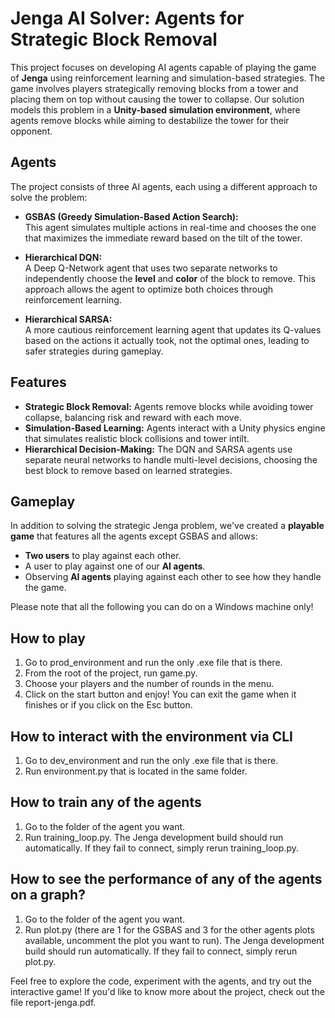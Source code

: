 # Jenga AI Solver: Agents for Strategic Block Removal

This project focuses on developing AI agents capable of playing the game of **Jenga** using reinforcement learning and simulation-based strategies. The game involves players strategically removing blocks from a tower and placing them on top without causing the tower to collapse. Our solution models this problem in a **Unity-based simulation environment**, where agents remove blocks while aiming to destabilize the tower for their opponent.

## Agents
The project consists of three AI agents, each using a different approach to solve the problem:

- **GSBAS (Greedy Simulation-Based Action Search):**  
  This agent simulates multiple actions in real-time and chooses the one that maximizes the immediate reward based on the tilt of the tower.
  
- **Hierarchical DQN:**  
  A Deep Q-Network agent that uses two separate networks to independently choose the **level** and **color** of the block to remove. This approach allows the agent to optimize both choices through reinforcement learning.
  
- **Hierarchical SARSA:**  
  A more cautious reinforcement learning agent that updates its Q-values based on the actions it actually took, not the optimal ones, leading to safer strategies during gameplay.

## Features
- **Strategic Block Removal:** Agents remove blocks while avoiding tower collapse, balancing risk and reward with each move.
- **Simulation-Based Learning:** Agents interact with a Unity physics engine that simulates realistic block collisions and tower intilt.
- **Hierarchical Decision-Making:** The DQN and SARSA agents use separate neural networks to handle multi-level decisions, choosing the best block to remove based on learned strategies.

## Gameplay
In addition to solving the strategic Jenga problem, we've created a **playable game** that features all the agents except GSBAS and allows:
- **Two users** to play against each other.
- A user to play against one of our **AI agents**.
- Observing **AI agents** playing against each other to see how they handle the game.

Please note that all the following you can do on a Windows machine only!

## How to play
1. Go to prod_environment and run the only .exe file that is there.
2. From the root of the project, run game.py.
3. Choose your players and the number of rounds in the menu.
4. Click on the start button and enjoy! You can exit the game when it finishes or if you click on the Esc button.

## How to interact with the environment via CLI
1. Go to dev_environment and run the only .exe file that is there.
2. Run environment.py that is located in the same folder.

## How to train any of the agents
1. Go to the folder of the agent you want.
2. Run training_loop.py. The Jenga development build should run automatically. If they fail to connect, simply rerun 
   training_loop.py.

## How to see the performance of any of the agents on a graph?
1. Go to the folder of the agent you want.
2. Run plot.py (there are 1 for the GSBAS and 3 for the other agents plots available, uncomment the plot you want to run). 
   The Jenga development build should run automatically. If they fail to connect, simply rerun plot.py.

Feel free to explore the code, experiment with the agents, and try out the interactive game! If you'd like to know more about the project, check out the file report-jenga.pdf.
